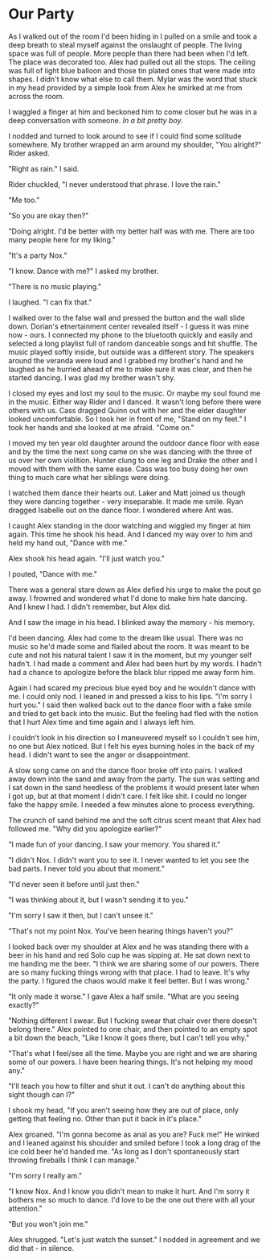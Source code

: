 # Our Party

As I walked out of the room I'd been hiding in I pulled on a smile and took a deep breath to steal myself against the onslaught of people.  The living space was full of people.  More people than there had been when I'd left.  The place was decorated too.  Alex had pulled out all the stops.  The ceiling was full of light blue balloon and those tin plated ones that were made into shapes.  I didn't know what else to call them.  Mylar was the word that stuck in my head provided by a simple look from Alex he smirked at me from across the room.

I waggled a finger at him and beckoned him to come closer but he was in a deep conversation with someone.  _In a bit pretty boy._

I nodded and turned to look around to see if I could find some solitude somewhere.  My brother wrapped an arm around my shoulder, "You alright?"  Rider asked.

"Right as rain."  I said.

Rider chuckled, "I never understood that phrase.  I love the rain."

"Me too."  

"So you are okay then?"

"Doing alright.  I'd be better with my better half was with me.  There are too many people here for my liking."

"It's a party Nox."

"I know.  Dance with me?"  I asked my brother.

"There is no music playing."

I laughed.  "I can fix that."

I walked over to the false wall and pressed the button and the wall slide down.  Dorian's etnertainment center revealed itself - I guess it was mine now - ours.  I connected my phone to the bluetooth quickly and easily and selected a long playlist full of random danceable songs and hit shuffle.  The music played softly inside, but outside was a different story.  The speakers around the veranda were loud and I grabbed my brother's hand and he laughed as he hurried ahead of me to make sure it was clear, and then he started dancing.  I was glad my brother wasn't shy.

I closed my eyes and lost my soul to the music.  Or maybe my soul found me in the music.  Either way Rider and I danced.  It wasn't long before there were others with us.  Cass dragged Quinn out with her and the elder daughter looked uncomfortable.  So I took her in front of me, "Stand on my feet."  I took her hands and she looked at me afraid.  "Come on."

I moved my ten year old daughter around the outdoor dance floor with ease and by the time the next song came on she was dancing with the three of us over her own violition.  Hunter clung to one leg and Drake the other and I moved with them with the same ease.  Cass was too busy doing her own thing to much care what her siblings were doing.

I watched them dance their hearts out.  Laker and Matt joined us though they were dancing together - very inseparable.  It made me smile.  Ryan dragged Isabelle out on the dance floor.  I wondered where Ant was.

I caught Alex standing in the door watching and wiggled my finger at him again.  This time he shook his head.  And I danced my way over to him and held my hand out, "Dance with me."

Alex shook his head again.  "I'll just watch you."

I pouted, "Dance with me."

There was a general stare down as Alex defied his urge to make the pout go away.  I frowned and wondered what I'd done to make him hate dancing.  And I knew I had.  I didn't remember, but Alex did.

And I saw the image in his head.  I blinked away the memory - his memory.

I'd been dancing.  Alex had come to the dream like usual.  There was no music so he'd made some and flailed about the room.  It was meant to be cute and not his natural talent I saw it in the moment, but my younger self hadn't.  I had made a comment and Alex had been hurt by my words.  I hadn't had a chance to apologize before the black blur ripped me away form him.  

Again I had scared my precious blue eyed boy and he wouldn't dance with me.  I could only nod.  I leaned in and pressed a kiss to his lips.  "I'm sorry I hurt you."  I said then walked back out to the dance floor with a fake smile and tried to get back into the music.  But the feeling had fled with the notion that I hurt Alex time and time again and I always left him.

I couldn't look in his direction so I maneuvered myself so I couldn't see him, no one but Alex noticed.  But I felt his eyes burning holes in the back of my head.  I didn't want to see the anger or disappointment.

A slow song came on and the dance floor broke off into pairs.  I walked away down into the sand and away from the party.  The sun was setting and I sat down in the sand heedless of the problems it would present later when I got up, but at that moment I didn't care.  I felt like shit.  I could no longer fake the happy smile.  I needed a few minutes alone to process everything.

The crunch of sand behind me and the soft citrus scent meant that Alex had followed me.  "Why did you apologize earlier?"

"I made fun of your dancing. I saw your memory.  You shared it."

"I didn't Nox.  I didn't want you to see it.  I never wanted to let you see the bad parts.  I never told you about that moment."

"I'd never seen it before until just then."

"I was thinking about it, but I wasn't sending it to you."

"I'm sorry I saw it then, but I can't unsee it."

"That's not my point Nox.  You've been hearing things haven't you?"

I looked back over my shoulder at Alex and he was standing there with a beer in his hand and red Solo cup he was sipping at.  He sat down next to me handing me the beer.  "I think we are sharing some of our powers.  There are so many fucking things wrong with that place.  I had to leave.  It's why the party.  I figured the chaos would make it feel better.  But I was wrong."

"It only made it worse."  I gave Alex a half smile.  "What are you seeing exactly?"

"Nothing different I swear.  But I fucking swear that chair over there doesn't belong there."  Alex pointed to one chair, and then pointed to an empty spot a bit down the beach, "Like I know it goes there, but I can't tell you why."

"That's what I feel/see all the time.  Maybe you are right and we are sharing some of our powers.  I have been hearing things.  It's not helping my mood any."

"I'll teach you how to filter and shut it out.  I can't do anything about this sight though can I?"

I shook my head, "If you aren't seeing how they are out of place, only getting that feeling no.  Other than put it back in it's place."

Alex groaned.  "I'm gonna become as anal as you are?  Fuck me!"  He winked and I leaned against his shoulder and smiled before I took a long drag of the ice cold beer he'd handed me.  "As long as I don't spontaneously start throwing fireballs I think I can manage."

"I'm sorry I really am."

"I know Nox.  And I know you didn't mean to make it hurt.  And I'm sorry it bothers me so much to dance.  I'd love to be the one out there with all your attention."

"But you won't join me."

Alex shrugged.  "Let's just watch the sunset."  I nodded in agreement and we did that - in silence.